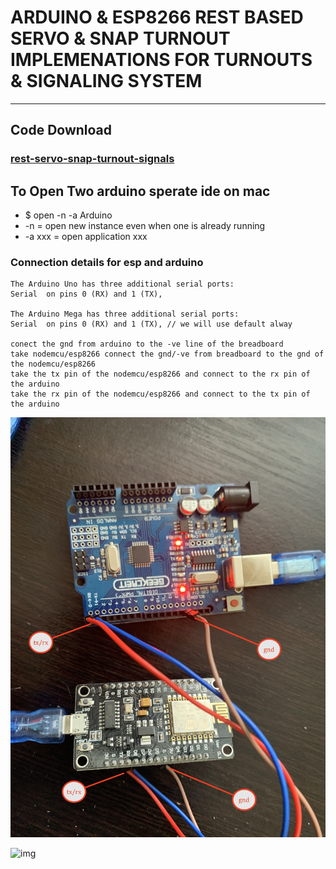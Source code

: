 # ARDUINO & ESP8266 REST BASED SERVO & SNAP TURNOUT IMPLEMENATIONS FOR TURNOUTS & SIGNALING SYSTEM

--- 

## Code Download 
### [rest-servo-snap-turnout-signals](https://github.com/Adarsh-Model-Trains/jmri-mqtt-spring-transformer-wireless-eco-system/raw/production/ESP-ARDUINO-SOLUTIONS/rest-servo-snap-turnout-signals/rest-servo-snap-turnout-signals.zip)

## To Open Two arduino sperate ide on mac 
* $ open -n -a Arduino
* -n = open new instance even when one is already running
* -a xxx = open application xxx

### Connection details for esp and arduino 
```
The Arduino Uno has three additional serial ports: 
Serial  on pins 0 (RX) and 1 (TX), 

The Arduino Mega has three additional serial ports: 
Serial  on pins 0 (RX) and 1 (TX), // we will use default alway

conect the gnd from arduino to the -ve line of the breadboard 
take nodemcu/esp8266 connect the gnd/-ve from breadboard to the gnd of the nodemcu/esp8266
take the tx pin of the nodemcu/esp8266 and connect to the rx pin of the arduino 
take the rx pin of the nodemcu/esp8266 and connect to the tx pin of the arduino 

```


![img](../../image/con.JPG)

![img](../../image/esp-mega-conn.JPG)